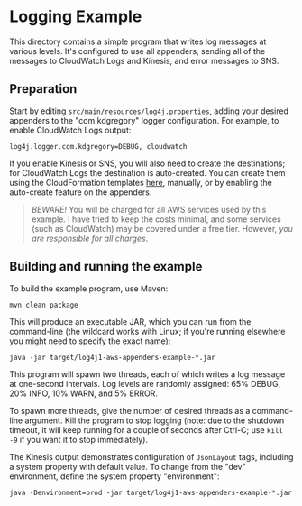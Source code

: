 # Logging Example

This directory contains a simple program that writes log messages at various levels. It's
configured to use all appenders, sending all of the messages to CloudWatch Logs and Kinesis,
and error messages to SNS.


## Preparation

Start by editing `src/main/resources/log4j.properties`, adding your desired appenders to the
"com.kdgregory" logger configuration. For example, to enable CloudWatch Logs output:

```
log4j.logger.com.kdgregory=DEBUG, cloudwatch
```

If you enable Kinesis or SNS, you will also need to create the destinations; for CloudWatch
Logs the destination is auto-created. You can create them using the CloudFormation templates
[here](../cloudformation), manually, or by enabling the auto-create feature on the appenders.

> *BEWARE!* You will be charged for all AWS services used by this example. I have tried to keep
  the costs minimal, and some services (such as CloudWatch) may be covered under a free tier.
  However, *you are responsible for all charges*.


## Building and running the example

To build the example program, use Maven:

    mvn clean package

This will produce an executable JAR, which you can run from the command-line (the wildcard
works with Linux; if you're running elsewhere you might need to specify the exact name):

    java -jar target/log4j1-aws-appenders-example-*.jar

This program will spawn two threads, each of which writes a log message at one-second intervals.
Log levels are randomly assigned: 65% DEBUG, 20% INFO, 10% WARN, and 5% ERROR.

To spawn more threads, give the number of desired threads as a command-line argument. Kill the
program to stop logging (note: due to the shutdown timeout, it will keep running for a couple
of seconds after Ctrl-C; use `kill -9` if you want it to stop immediately).

The Kinesis output demonstrates configuration of `JsonLayout` tags, including a system property
with default value. To change from the "dev" environment, define the system property "environment":

    java -Denvironment=prod -jar target/log4j1-aws-appenders-example-*.jar
